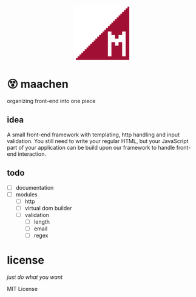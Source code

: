 <p align="center"> 
  <img src="assets/logo.png" width="150" alt="logo of maachen">
</p>

# :dizzy_face: maachen

organizing front-end into one piece

## idea

A small front-end framework with templating, http handling and input validation.
You still need to write your regular HTML, but your JavaScript part of your
application can be build upon our framework to handle front-end interaction.

## todo

- [ ] documentation
- [ ] modules
    - [ ] http
    - [ ] virtual dom builder
    - [ ] validation
        - [ ] length
        - [ ] email
        - [ ] regex

# license

_just do what you want_

MIT License
